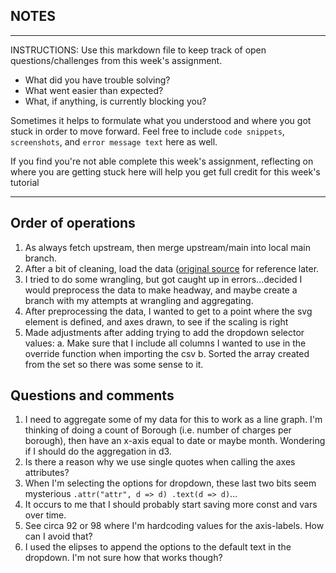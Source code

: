 ## NOTES

-----------
INSTRUCTIONS:
Use this markdown file to keep track of open questions/challenges from this week's assignment.
- What did you have trouble solving?
- What went easier than expected?
- What, if anything, is currently blocking you?

Sometimes it helps to formulate what you understood and where you got stuck in order to move forward. Feel free to include `code snippets`, `screenshots`, and `error message text` here as well.

If you find you're not able complete this week's assignment, reflecting on where you are getting stuck here will help you get full credit for this week's tutorial

------------

## Order of operations
1. As always fetch upstream, then merge upstream/main into local main branch.
2. After a bit of cleaning, load the data ([original source](https://data.cityofnewyork.us/Business/Charges/5fn4-dr26) for reference later.
3. I tried to do some wrangling, but got caught up in errors...decided I would preprocess the data to make headway, and maybe create a branch with my attempts at wrangling and aggregating.
4. After preprocessing the data, I wanted to get to a point where the svg element is defined, and axes drawn, to see if the scaling is right
5. Made adjustments after adding trying to add the dropdown selector values:
a. Make sure that I include all columns I wanted to use in the override function when importing the csv
b. Sorted the array created from the set so there was some sense to it.

## Questions and comments
1. I need to aggregate some of my data for this to work as a line graph. I'm thinking of doing a count of Borough (i.e. number of charges
per borough), then have an x-axis equal to date or maybe month. Wondering if I should do the aggregation in d3. 
2. Is there a reason why we use single quotes when calling the axes attributes?
3. When I'm selecting the options for dropdown, these last two bits seem mysterious `.attr("attr", d => d) .text(d => d)`...
4. It occurs to me that I should probably start saving more const and vars over time.
5. See circa 92 or 98 where I'm hardcoding values for the axis-labels. How can I avoid that? 
6. I used the elipses to append the options to the default text in the dropdown. I'm not sure how that works though?